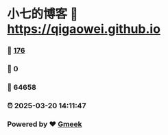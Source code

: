 # 小七的博客 :link: https://qigaowei.github.io 
### :page_facing_up: [176](https://qigaowei.github.io/tag.html) 
### :speech_balloon: 0 
### :hibiscus: 64658 
### :alarm_clock: 2025-03-20 14:11:47 
### Powered by :heart: [Gmeek](https://github.com/Meekdai/Gmeek)
